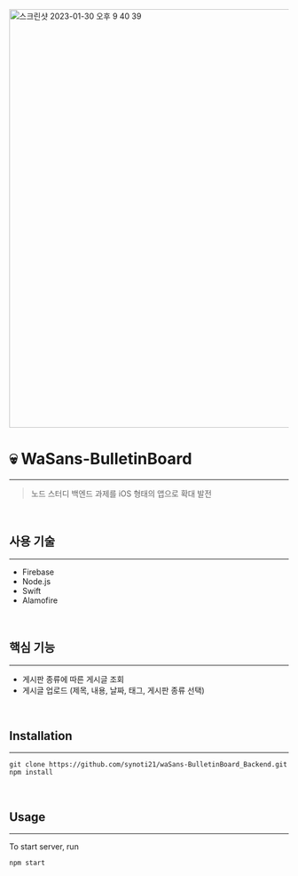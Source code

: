 <img width="753" alt="스크린샷 2023-01-30 오후 9 40 39" src="https://user-images.githubusercontent.com/58936172/216274913-fe2b1f62-8c03-40c5-985b-d074df08115c.png">

# :skull: WaSans-BulletinBoard
***
> 노드 스터디 백엔드 과제를 iOS 형태의 앱으로 확대 발전

</br>

## 사용 기술
***
- Firebase
- Node.js
- Swift
- Alamofire

</br>

## 핵심 기능
***
- 게시판 종류에 따른 게시글 조회
- 게시글 업로드 (제목, 내용, 날짜, 태그, 게시판 종류 선택)

</br>

## Installation
***
~~~console
git clone https://github.com/synoti21/waSans-BulletinBoard_Backend.git
npm install
~~~

</br>

## Usage
***
To start server, run
~~~console
npm start
~~~

